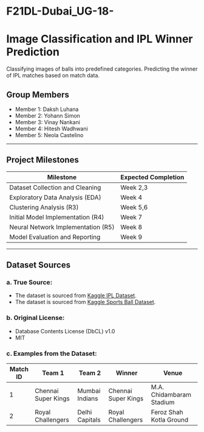 # F21DL-Dubai_UG-18-
# Image Classification and IPL Winner Prediction
Classifying images of balls into predefined categories.
Predicting the winner of IPL matches based on match data.

## **Group Members**
- Member 1: Daksh Luhana
- Member 2: Yohann Simon
- Member 3: Vinay Nankani
- Member 4: Hitesh Wadhwani
- Member 5: Neola Castelino


---

## **Project Milestones**
| **Milestone**                     | **Expected Completion** |
|------------------------------------|--------------------------|
| Dataset Collection and Cleaning    | Week 2,3                  |
| Exploratory Data Analysis (EDA)    | Week 4                  |
| Clustering Analysis (R3)           | Week 5,6                  |
| Initial Model Implementation (R4) | Week 7                  |
| Neural Network Implementation (R5)| Week 8                  |
| Model Evaluation and Reporting     | Week 9                  |

---

## **Dataset Sources**
### a. **True Source**:
- The dataset is sourced from [Kaggle IPL Dataset](https://www.kaggle.com/datasets/patrickb1912/ipl-complete-dataset-20082020).
- The dataset is sourced from [Kaggle Sports Ball Dataset](https://www.kaggle.com/datasets/mdkabinhasan/sports-ball-dataset?resource=download).

### b. **Original License**:
- Database Contents License (DbCL) v1.0
- MIT

### c. **Examples from the Dataset**:
| **Match ID** | **Team 1**          | **Team 2**       | **Winner**            | **Venue**                |  
|--------------|---------------------|------------------|-----------------------|--------------------------|
| 1            | Chennai Super Kings | Mumbai Indians   | Chennai Super Kings   | M.A. Chidambaram Stadium |
| 2            | Royal Challengers   | Delhi Capitals   | Royal Challengers     | Feroz Shah Kotla Ground  |
